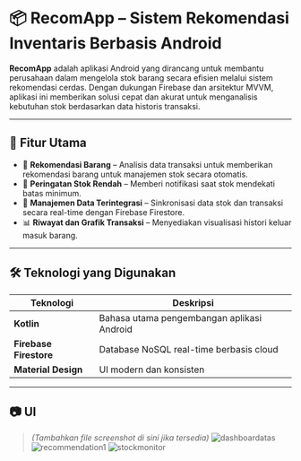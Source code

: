 # 📦 RecomApp – Sistem Rekomendasi Inventaris Berbasis Android

**RecomApp** adalah aplikasi Android yang dirancang untuk membantu perusahaan dalam mengelola stok barang secara efisien melalui sistem rekomendasi cerdas. Dengan dukungan Firebase dan arsitektur MVVM, aplikasi ini memberikan solusi cepat dan akurat untuk menganalisis kebutuhan stok berdasarkan data historis transaksi.

---

## 📌 Fitur Utama

- 🔎 **Rekomendasi Barang** – Analisis data transaksi untuk memberikan rekomendasi barang untuk manajemen stok secara otomatis.
- 🔔 **Peringatan Stok Rendah** – Memberi notifikasi saat stok mendekati batas minimum.
- 📁 **Manajemen Data Terintegrasi** – Sinkronisasi data stok dan transaksi secara real-time dengan Firebase Firestore.
- 📊 **Riwayat dan Grafik Transaksi** – Menyediakan visualisasi histori keluar masuk barang.

---

## 🛠️ Teknologi yang Digunakan

| Teknologi             | Deskripsi                                  |
|-----------------------|--------------------------------------------|
| **Kotlin**            | Bahasa utama pengembangan aplikasi Android |
| **Firebase Firestore**| Database NoSQL real-time berbasis cloud    |
| **Material Design**   | UI modern dan konsisten                    |

---

## 📷 UI

> _(Tambahkan file screenshot di sini jika tersedia)_
![dashboardatas](https://github.com/user-attachments/assets/b15d965e-a0db-49ad-9fee-a545279a4f26)
![recommendation1](https://github.com/user-attachments/assets/d810e445-4bde-4d32-8bbe-ee79dd9745eb)
![stockmonitor](https://github.com/user-attachments/assets/ae1fc7bb-4779-40a2-b9cd-245928cfa6db)

```markdown
